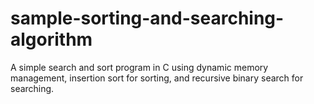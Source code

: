 # sample-sorting-and-searching-algorithm
A simple search and sort program in C using dynamic memory management, insertion sort for sorting, and recursive binary search for searching.
